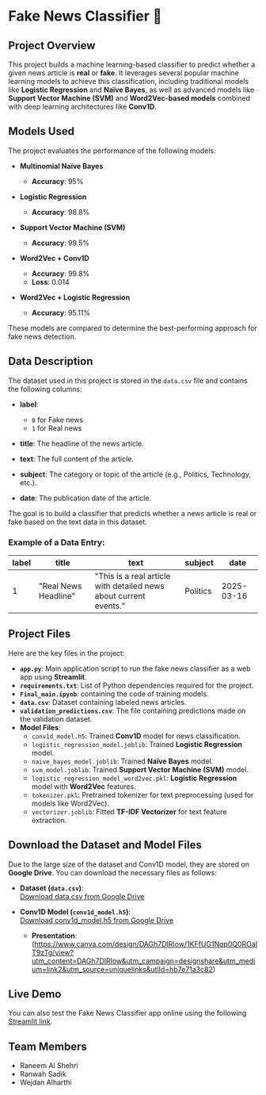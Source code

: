 # Fake News Classifier 📰

## Project Overview

This project builds a machine learning-based classifier to predict whether a given news article is **real** or **fake**. It leverages several popular machine learning models to achieve this classification, including traditional models like **Logistic Regression** and **Naïve Bayes**, as well as advanced models like **Support Vector Machine (SVM)** and **Word2Vec-based models** combined with deep learning architectures like **Conv1D**.

## Models Used

The project evaluates the performance of the following models:

- **Multinomial Naïve Bayes**
  - **Accuracy**: 95%
  
- **Logistic Regression**
  - **Accuracy**: 98.8%

- **Support Vector Machine (SVM)**
  - **Accuracy**: 99.5%

- **Word2Vec + Conv1D**
  - **Accuracy**: 99.8%
  - **Loss**: 0.014

- **Word2Vec + Logistic Regression**
  - **Accuracy**: 95.11%

These models are compared to determine the best-performing approach for fake news detection.

## Data Description

The dataset used in this project is stored in the `data.csv` file and contains the following columns:

- **label**: 
  - `0` for Fake news
  - `1` for Real news
  
- **title**: The headline of the news article.
- **text**: The full content of the article.
- **subject**: The category or topic of the article (e.g., Politics, Technology, etc.).
- **date**: The publication date of the article.

The goal is to build a classifier that predicts whether a news article is real or fake based on the text data in this dataset.

### Example of a Data Entry:

| label | title                 | text                                                         | subject   | date       |
|-------|-----------------------|--------------------------------------------------------------|-----------|------------|
| 1     | "Real News Headline"   | "This is a real article with detailed news about current events." | Politics  | 2025-03-16 |

## Project Files

Here are the key files in the project:

- **`app.py`**: Main application script to run the fake news classifier as a web app using **Streamlit**.
- **`requirements.txt`**: List of Python dependencies required for the project.
- **`Final_main.ipynb`**: containing the code of training models.
- **`data.csv`**: Dataset containing labeled news articles.
- **`validation_predictions.csv`**: The file containing predictions made on the validation dataset.
- **Model Files**:
  - `conv1d_model.h5`: Trained **Conv1D** model for news classification.
  - `logistic_regression_model.joblib`: Trained **Logistic Regression** model.
  - `naive_bayes_model.joblib`: Trained **Naïve Bayes** model.
  - `svm_model.joblib`: Trained **Support Vector Machine (SVM)** model.
  - `logistic_regression_model_word2vec.pkl`: **Logistic Regression** model with **Word2Vec** features.
  - `tokenizer.pkl`: Pretrained tokenizer for text preprocessing (used for models like Word2Vec).
  - `vectorizer.joblib`: Fitted **TF-IDF Vectorizer** for text feature extraction.


## Download the Dataset and Model Files

Due to the large size of the dataset and Conv1D model, they are stored on **Google Drive**. You can download the necessary files as follows:

- **Dataset (`data.csv`)**:  
  [Download data.csv from Google Drive](https://drive.google.com/file/d/1MHw-rA-nilAfOaLW18MlpGCzLgSttwGe/view?usp=sharing)
  
- **Conv1D Model (`conv1d_model.h5`)**:  
  [Download conv1d_model.h5 from Google Drive](https://drive.google.com/file/d/1sNWADRWP27uFqFr5rNLvhsVKw0uaOxZe/view?usp=sharing)
  - **Presentation**:
(https://www.canva.com/design/DAGh7DlRIow/1KFfUG1Nqp0Q0ROaIT9zTg/view?utm_content=DAGh7DlRIow&utm_campaign=designshare&utm_medium=link2&utm_source=uniquelinks&utlId=hb7e71a3c82)


## Live Demo

You can also test the Fake News Classifier app online using the following [Streamlit link](https://fake-news-detection-neural-core.streamlit.app/).


## Team Members
- Raneem Al Shehri
- Ranwah Sadik
- Wejdan Alharthi
